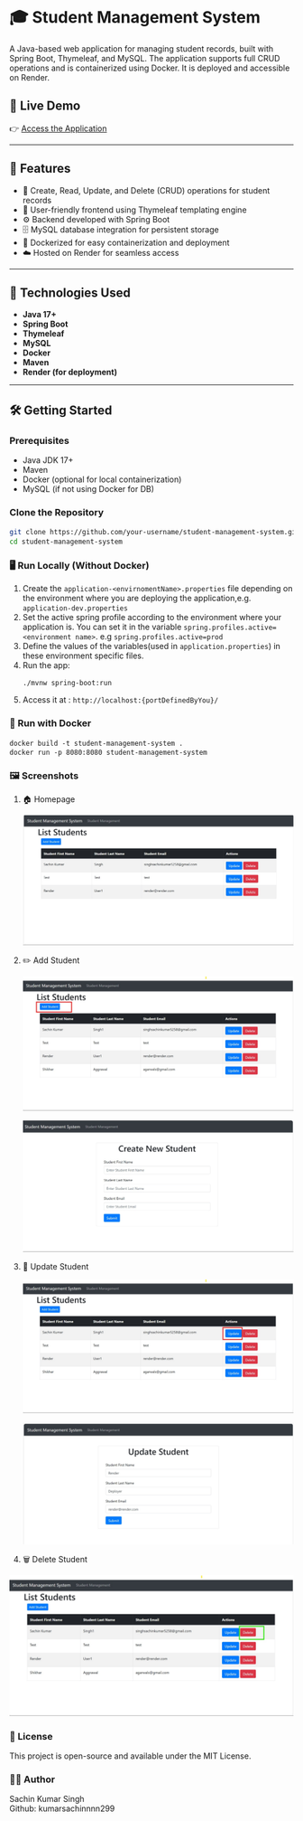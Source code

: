 # 🎓 Student Management System

A Java-based web application for managing student records, built with Spring Boot, Thymeleaf, and MySQL. The application supports full CRUD operations and is containerized using Docker. It is deployed and accessible on Render.

## 🔗 Live Demo

👉 [Access the Application](https://student-management-system-hlrz.onrender.com/)

---

## 📌 Features

- 📝 Create, Read, Update, and Delete (CRUD) operations for student records
- 🎨 User-friendly frontend using Thymeleaf templating engine
- ⚙️ Backend developed with Spring Boot
- 🗄️ MySQL database integration for persistent storage
- 🐳 Dockerized for easy containerization and deployment
- ☁️ Hosted on Render for seamless access

---

## 🚀 Technologies Used

- **Java 17+**
- **Spring Boot**
- **Thymeleaf**
- **MySQL**
- **Docker**
- **Maven**
- **Render (for deployment)**

---

## 🛠️ Getting Started

### Prerequisites

- Java JDK 17+
- Maven
- Docker (optional for local containerization)
- MySQL (if not using Docker for DB)

### Clone the Repository

```bash
git clone https://github.com/your-username/student-management-system.git
cd student-management-system
```

### 🖥️ Run Locally (Without Docker)
1. Create the `application-<envirnomentName>.properties` file depending on the environment where you are deploying the application,e.g. `application-dev.properties` 
2. Set the active spring profile according to the environment where your application is. You can set it in the variable `spring.profiles.active=<environment name>`. e.g `spring.profiles.active=prod`
3. Define the values of the variables(used in `application.properties`) in these environment specific files.
4. Run the app:
    ```
   ./mvnw spring-boot:run
   ```
5. Access it at : `http://localhost:{portDefinedByYou}/`

### 🐳 Run with Docker
```agsl
docker build -t student-management-system .
docker run -p 8080:8080 student-management-system

```

### 🖼️ Screenshots
1. 🏠 Homepage


   ![Homepage](src/main/resources/Screenshots/01_Homepage.jpg)


2. ✏️ Add Student


   ![Add Student](src/main/resources/Screenshots/02_Create_Student.jpg)

   ![Add Student](src/main/resources/Screenshots/03_Create_Student.jpg)

3. 🔄 Update Student


   ![Update Student](src/main/resources/Screenshots/04_Update_Student.jpg)

   ![Update Student](src/main/resources/Screenshots/05_Update_Student.jpg)

5. 🗑️  Delete Student

![Add Student](src/main/resources/Screenshots/06_Delete_Student.jpg)

### 📄 License
This project is open-source and available under the MIT License.

### 🙋‍♂️ Author
Sachin Kumar Singh \
Github: kumarsachinnnn299

